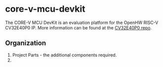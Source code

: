 # core-v-mcu-devkit
The CORE-V MCU DevKit is an evaluation platform for the OpenHW RISC-V CV32E40P0 IP.  More information can be found at the [CV32E40P0 repo](https://github.com/openhwgroup/cv32e40p0).

## Organization

1. Project Parts - the additional components required.
2. 
